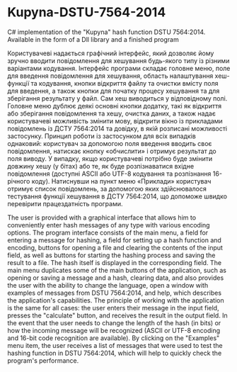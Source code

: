 # Kupyna-DSTU-7564-2014
C# implementation of the "Kupyna" hash function DSTU 7564:2014. Available in the form of a Dll library and a finished program

Користувачеві надається графічний інтерфейс, який дозволяє йому зручно вводити повідомлення для хешування будь-якого типу із різними варіантами кодування. Інтерфейс програми складає головне меню, поле для введення повідомлення для хешування, область налаштування хеш-функції та кодування, кнопки відкриття файлу та очистки вмісту поля для введення, а також кнопки для початку процесу хешування та для зберігання результату у файл. Сам хеш виводиться у відповідному полі. Головне меню дублює деякі основні кнопки додатку, такі як відкриття або зберігання повідомлення та хешу, очистка даних, а також надає користувачеві можливість змінити мову, відкрити вікно із прикладами повідомлень із ДСТУ 7564:2014 та довідку, в якій розписані можливості застосунку. Принцип роботи із застосунком для всіх випадків однаковий: користувач за допомогою поля введення вводить своє повідомлення, натискає кнопку «обчислити» і отримує результат до поля виводу. У випадку, якщо користувачеві потрібно буде змінити довжину хешу (у бітах) або те, як буде розпізнаватися вхідне повідомлення (доступні ASCII або UTF-8 кодування та розпізнання 16-річного коду). Натиснувши на пункт меню «Приклади» користувач отримує список повідомлень, за допомогою яких здійснювалося тестування функції хешування в ДСТУ 7564:2014, що допоможе швидко перевірити працездатність програми.

The user is provided with a graphical interface that allows him to conveniently enter hash messages of any type with various encoding options. The program interface consists of the main menu, a field for entering a message for hashing, a field for setting up a hash function and encoding, buttons for opening a file and clearing the contents of the input field, as well as buttons for starting the hashing process and saving the result to a file. The hash itself is displayed in the corresponding field. The main menu duplicates some of the main buttons of the application, such as opening or saving a message and a hash, clearing data, and also provides the user with the ability to change the language, open a window with examples of messages from DSTU 7564:2014, and help, which describes the application's capabilities. The principle of working with the application is the same for all cases: the user enters their message in the input field, presses the "calculate" button, and receives the result in the output field. In the event that the user needs to change the length of the hash (in bits) or how the incoming message will be recognized (ASCII or UTF-8 encoding and 16-bit code recognition are available). By clicking on the "Examples" menu item, the user receives a list of messages that were used to test the hashing function in DSTU 7564:2014, which will help to quickly check the program's performance.

